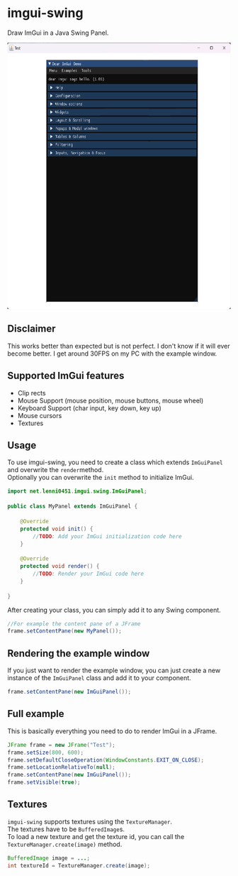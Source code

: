 # imgui-swing
Draw ImGui in a Java Swing Panel.

<img src="preview.png" width="600" height="600" />

## Disclaimer
This works better than expected but is not perfect. I don't know if it will ever become better. I get around 30FPS on my PC with the example window.

## Supported ImGui features
 - Clip rects
 - Mouse Support (mouse position, mouse buttons, mouse wheel)
 - Keyboard Support (char input, key down, key up)
 - Mouse cursors
 - Textures

## Usage
To use imgui-swing, you need to create a class which extends `ImGuiPanel` and overwrite the `render`method.\
Optionally you can overwrite the `init` method to initialize ImGui.
```java
import net.lenni0451.imgui.swing.ImGuiPanel;

public class MyPanel extends ImGuiPanel {

    @Override
    protected void init() {
        //TODO: Add your ImGui initialization code here
    }

    @Override
    protected void render() {
        //TODO: Render your ImGui code here
    }

}
```
After creating your class, you can simply add it to any Swing component.
```java
//For example the content pane of a JFrame
frame.setContentPane(new MyPanel());
```

## Rendering the example window
If you just want to render the example window, you can just create a new instance of the `ImGuiPanel` class and add it to your component.
```java
frame.setContentPane(new ImGuiPanel());
```

## Full example
This is basically everything you need to do to render ImGui in a JFrame.
```java
JFrame frame = new JFrame("Test");
frame.setSize(800, 600);
frame.setDefaultCloseOperation(WindowConstants.EXIT_ON_CLOSE);
frame.setLocationRelativeTo(null);
frame.setContentPane(new ImGuiPanel());
frame.setVisible(true);
```

## Textures
`imgui-swing` supports textures using the `TextureManager`.\
The textures have to be `BufferedImage`s.\
To load a new texture and get the texture id, you can call the `TextureManager.create(image)` method.
```java
BufferedImage image = ...;
int textureId = TextureManager.create(image);
```

